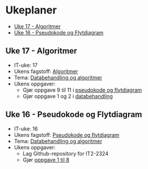 # Ukeplaner

- [Uke 17 - Algoritmer](#uke-17---algoritmer)
- [Uke 16 - Pseudokode og Flytdiagram](#uke-16---pseudokode-og-flytdiagram)

## Uke 17 - Algoritmer

- IT-uke: 17
- Ukens fagstoff: [Algoritmer](/databehandling-og-algoritmer/algoritmer)
- Tema: [Databehandling og algoritmer](/databehandling-og-algoritmer)
- Ukens oppgaver:
  - Gjør oppgave 9 til 11 i [pseudokode og flytdiagram](/databehandling-og-algoritmer/oppgaver/pseudokode-og-flytdiagram)
  - Gjør oppgave 1 og 2 i [databehandling](/databehandling-og-algoritmer/oppgaver/databehandling)

## Uke 16 - Pseudokode og Flytdiagram

- IT-uke: 16
- Ukens fagstoff: [Pseudokode og flytdiagram](/databehandling-og-algoritmer/pseudokode-og-flytdiagram)
- Tema: [Databehandling og algoritmer](/databehandling-og-algoritmer)
- Ukens oppgaver:
  - Lag Github-repository for IT2-2324
  - Gjør [oppgave 1 til 8](/databehandling-og-algoritmer/oppgaver/pseudokode-og-flytdiagram)
